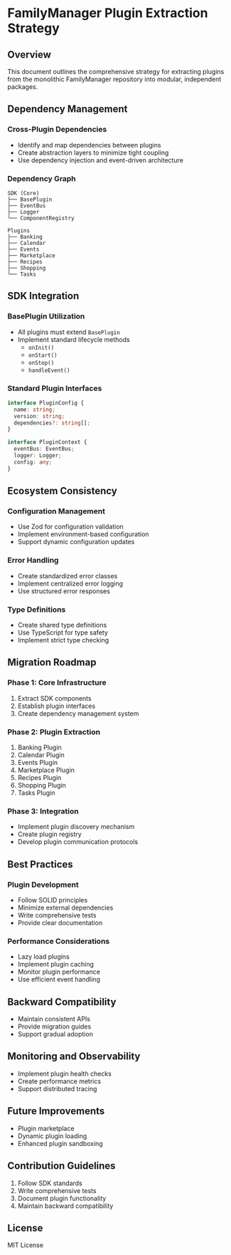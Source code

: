 # FamilyManager Plugin Extraction Strategy

## Overview
This document outlines the comprehensive strategy for extracting plugins from the monolithic FamilyManager repository into modular, independent packages.

## Dependency Management

### Cross-Plugin Dependencies
- Identify and map dependencies between plugins
- Create abstraction layers to minimize tight coupling
- Use dependency injection and event-driven architecture

### Dependency Graph
```
SDK (Core)
├── BasePlugin
├── EventBus
├── Logger
└── ComponentRegistry

Plugins
├── Banking
├── Calendar
├── Events
├── Marketplace
├── Recipes
├── Shopping
└── Tasks
```

## SDK Integration

### BasePlugin Utilization
- All plugins must extend `BasePlugin`
- Implement standard lifecycle methods
  - `onInit()`
  - `onStart()`
  - `onStop()`
  - `handleEvent()`

### Standard Plugin Interfaces
```typescript
interface PluginConfig {
  name: string;
  version: string;
  dependencies?: string[];
}

interface PluginContext {
  eventBus: EventBus;
  logger: Logger;
  config: any;
}
```

## Ecosystem Consistency

### Configuration Management
- Use Zod for configuration validation
- Implement environment-based configuration
- Support dynamic configuration updates

### Error Handling
- Create standardized error classes
- Implement centralized error logging
- Use structured error responses

### Type Definitions
- Create shared type definitions
- Use TypeScript for type safety
- Implement strict type checking

## Migration Roadmap

### Phase 1: Core Infrastructure
1. Extract SDK components
2. Establish plugin interfaces
3. Create dependency management system

### Phase 2: Plugin Extraction
1. Banking Plugin
2. Calendar Plugin
3. Events Plugin
4. Marketplace Plugin
5. Recipes Plugin
6. Shopping Plugin
7. Tasks Plugin

### Phase 3: Integration
- Implement plugin discovery mechanism
- Create plugin registry
- Develop plugin communication protocols

## Best Practices

### Plugin Development
- Follow SOLID principles
- Minimize external dependencies
- Write comprehensive tests
- Provide clear documentation

### Performance Considerations
- Lazy load plugins
- Implement plugin caching
- Monitor plugin performance
- Use efficient event handling

## Backward Compatibility
- Maintain consistent APIs
- Provide migration guides
- Support gradual adoption

## Monitoring and Observability
- Implement plugin health checks
- Create performance metrics
- Support distributed tracing

## Future Improvements
- Plugin marketplace
- Dynamic plugin loading
- Enhanced plugin sandboxing

## Contribution Guidelines
1. Follow SDK standards
2. Write comprehensive tests
3. Document plugin functionality
4. Maintain backward compatibility

## License
MIT License